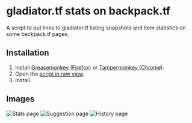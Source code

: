 # gladiator.tf stats on backpack.tf

A script to put links to gladiator.tf listing snapshots and item statistics on some backpack.tf pages.

## Installation

1. Install [Greasemonkey (Firefox)](http://www.greasespot.net/) or [Tampermonkey (Chrome)](https://chrome.google.com/webstore/detail/tampermonkey/dhdgffkkebhmkfjojejmpbldmpobfkfo).
2. Open the [script in raw view](https://github.com/mninc/gladiator.tf-stats-bptf/raw/master/gladiatortf-stats-bptf.user.js).
3. Install.

## Images
![Stats page](https://cdn.discordapp.com/attachments/445162468541464576/791698145405960202/unknown.png)
![Suggestion page](https://cdn.discordapp.com/attachments/445162468541464576/791698264608866324/unknown.png)
![History page](https://cdn.discordapp.com/attachments/445162468541464576/791698433433927710/unknown.png)
